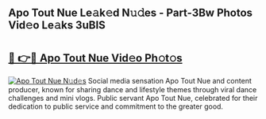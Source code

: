 ## Apo Tout Nue Le𝚊k𝚎d N𝚞𝚍es - Part-3Bw Photos Vid𝚎o Le𝚊ks 3uBIS

# <h2><a href="http://fb8kbx.evod.top/?m=Apo+Tout+Nue">🔗 👉🔴 Apo Tout Nue Vid𝚎o Ph𝚘t𝚘s</a></h2>

[![Apo Tout Nue N𝚞d𝚎s](https://i.imgur.com/8V9OHl7.gif)](http://fb8kbx.evod.top/?m=Apo+Tout+Nue)
Social media sensation Apo Tout Nue and content producer, known for sharing dance and lifestyle themes through viral dance challenges and mini vlogs. Public servant Apo Tout Nue, celebrated for their dedication to public service and commitment to the greater good. 
